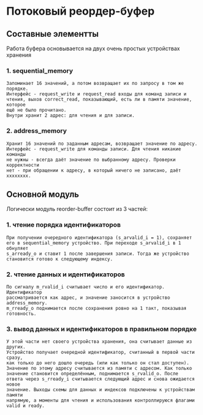 # Потоковый реордер-буфер

## Составные элементты 
Работа буфера основывается на двух очень простых устройствах хранения

### 1. sequential_memory
    Запоминает 16 значений, а потом возвращает их по запросу в том же порядке.
    Интерфейс - request_write и request_read входы для команд записи и
    чтения, выхов correct_read, показывающий, есть ли в памяти значение, которое
    ещё не было прочитано.
    Внутри хранит 2 адрес: для чтения и для записи.
### 2. address_memory
    Хранит 16 значений по заданным адресам, возвращает значение по адресу.
    Интерфейс - request_write для команды записи. Для чтения никакие команды
    не нужны - всегда даёт значение по выбранному адресу. Проверки корректности
    нет - при обращении к адресу, в который ничего не записано, даёт xxxxxxxx.

## Основной модуль
Логически модуль reorder-buffer состоит из 3 частей:

### 1. чтение порядка идентификаторов
    При получении очередного идентификатора (s_arvalid_i = 1), сохраняет
    его в sequential_memory устройство. При переходе s_arvalid_i в 1 обнуляет
    s_arready_o и ставит 1 после завершения записи. Тогда же устройство
    становится готово к следующему индексу.
### 2. чтение данных и идентификаторов
    По сигналу m_rvalid_i считывает число и его идентификатор. Идентификатор
    рассматривается как адрес, и значение заносится в устройство address_memory.
    m_rready_o поднимается после сохранения ровно на 1 такт, показывая
    готовность.
### 3. вывод данных и идентификаторов в правильном порядке
    У этой части нет своего устройства хранения, она считывает данные из других.
    Устройство получает очередной идентификатор, считанный в первой части сразу,
    как только до него дошло очередь (или как только он стал доступен).
    Значение по этому адресу считывается из памяти с адресом. Как только
    значение становится определённым, поднимается s_rvalid_o. После
    ответа через s_rready_i считывается следующий адрес и снова ожидается новое
    значение. Выходы схемы для данных и индексов подключены к устройствам памяти
    напрямую, а моменты для чтения и использования контроллируюся флагами
    valid и ready.
